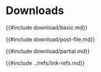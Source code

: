 # Downloads

{{#include download/basic.md}}

{{#include download/post-file.md}}

{{#include download/partial.md}}

{{#include ../refs/link-refs.md}}
